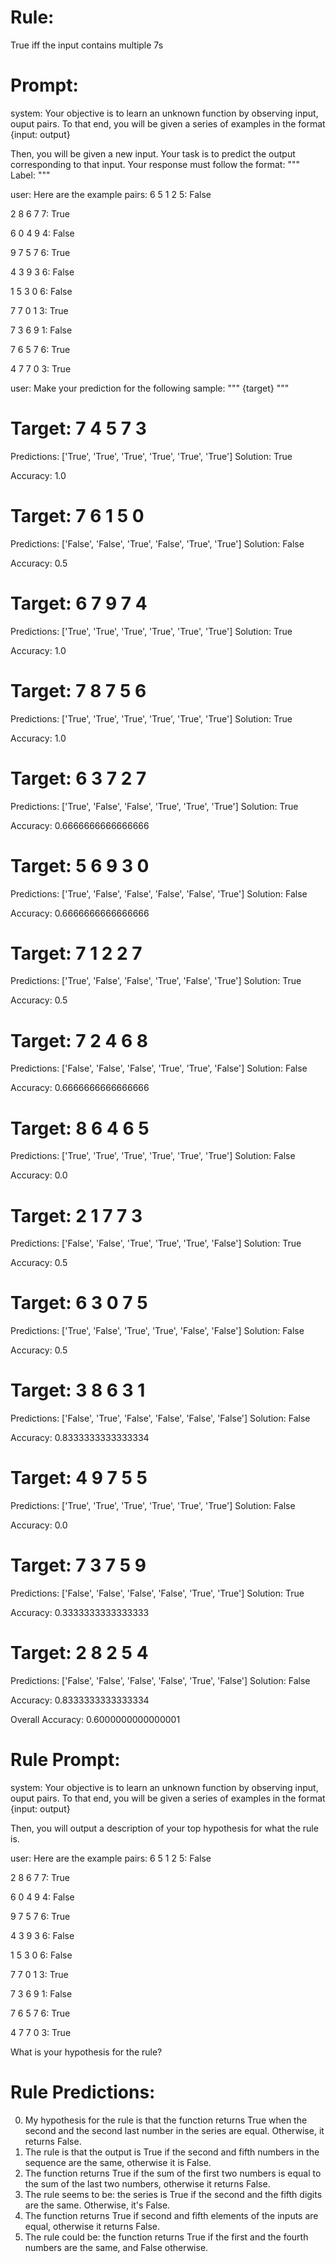 # Rule:
True iff the input contains multiple 7s

# Prompt:
system:
Your objective is to learn an unknown function by observing input, ouput pairs.
To that end, you will be given a series of examples in the format {input: output}

Then, you will be given a new input. Your task is to predict the output corresponding to that input.
Your response must follow the format:
"""
Label: <your prediction>
"""

user:
Here are the example pairs:
6 5 1 2 5: False

2 8 6 7 7: True

6 0 4 9 4: False

9 7 5 7 6: True

4 3 9 3 6: False

1 5 3 0 6: False

7 7 0 1 3: True

7 3 6 9 1: False

7 6 5 7 6: True

4 7 7 0 3: True

user:
Make your prediction for the following sample:
"""
{target}
"""

# Target: 7 4 5 7 3
Predictions: ['True', 'True', 'True', 'True', 'True', 'True']
Solution: True

Accuracy: 1.0

# Target: 7 6 1 5 0
Predictions: ['False', 'False', 'True', 'False', 'True', 'True']
Solution: False

Accuracy: 0.5

# Target: 6 7 9 7 4
Predictions: ['True', 'True', 'True', 'True', 'True', 'True']
Solution: True

Accuracy: 1.0

# Target: 7 8 7 5 6
Predictions: ['True', 'True', 'True', 'True', 'True', 'True']
Solution: True

Accuracy: 1.0

# Target: 6 3 7 2 7
Predictions: ['True', 'False', 'False', 'True', 'True', 'True']
Solution: True

Accuracy: 0.6666666666666666

# Target: 5 6 9 3 0
Predictions: ['True', 'False', 'False', 'False', 'False', 'True']
Solution: False

Accuracy: 0.6666666666666666

# Target: 7 1 2 2 7
Predictions: ['True', 'False', 'False', 'True', 'False', 'True']
Solution: True

Accuracy: 0.5

# Target: 7 2 4 6 8
Predictions: ['False', 'False', 'False', 'True', 'True', 'False']
Solution: False

Accuracy: 0.6666666666666666

# Target: 8 6 4 6 5
Predictions: ['True', 'True', 'True', 'True', 'True', 'True']
Solution: False

Accuracy: 0.0

# Target: 2 1 7 7 3
Predictions: ['False', 'False', 'True', 'True', 'True', 'False']
Solution: True

Accuracy: 0.5

# Target: 6 3 0 7 5
Predictions: ['True', 'False', 'True', 'True', 'False', 'False']
Solution: False

Accuracy: 0.5

# Target: 3 8 6 3 1
Predictions: ['False', 'True', 'False', 'False', 'False', 'False']
Solution: False

Accuracy: 0.8333333333333334

# Target: 4 9 7 5 5
Predictions: ['True', 'True', 'True', 'True', 'True', 'True']
Solution: False

Accuracy: 0.0

# Target: 7 3 7 5 9
Predictions: ['False', 'False', 'False', 'False', 'True', 'True']
Solution: True

Accuracy: 0.3333333333333333

# Target: 2 8 2 5 4
Predictions: ['False', 'False', 'False', 'False', 'True', 'False']
Solution: False

Accuracy: 0.8333333333333334

Overall Accuracy: 0.6000000000000001

# Rule Prompt:
system:
Your objective is to learn an unknown function by observing input, ouput pairs.
To that end, you will be given a series of examples in the format {input: output}
    
Then, you will output a description of your top hypothesis for what the rule is.

user:
Here are the example pairs:
6 5 1 2 5: False

2 8 6 7 7: True

6 0 4 9 4: False

9 7 5 7 6: True

4 3 9 3 6: False

1 5 3 0 6: False

7 7 0 1 3: True

7 3 6 9 1: False

7 6 5 7 6: True

4 7 7 0 3: True

What is your hypothesis for the rule?

# Rule Predictions:
0) My hypothesis for the rule is that the function returns True when the second and the second last number in the series are equal. Otherwise, it returns False.
1) The rule is that the output is True if the second and fifth numbers in the sequence are the same, otherwise it is False.
2) The function returns True if the sum of the first two numbers is equal to the sum of the last two numbers, otherwise it returns False.
3) The rule seems to be: the series is True if the second and the fifth digits are the same. Otherwise, it's False.
4) The function returns True if second and fifth elements of the inputs are equal, otherwise it returns False.
5) The rule could be: the function returns True if the first and the fourth numbers are the same, and False otherwise.

